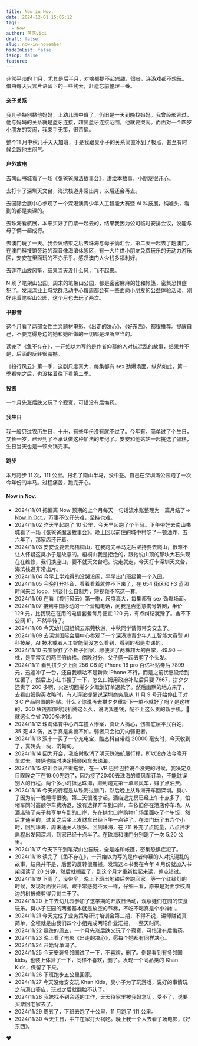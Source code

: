 ```yaml
---
title: Now in Nov.
date: 2024-12-01 15:05:12
tags:
  - Now
author: 落落vici
draft: false
slug: now-in-november
hideInList: false
isTop: false
feature:
---
```

非常平淡的 11月，尤其是后半月，对啥都提不起兴趣，很丧，连游戏都不想玩。借由每天只言片语留下的一些线索，赶遗忘前整理一番。

#### 亲子关系
我儿子特别黏他妈妈，上幼儿园中班了，仍旧是一天到晚找妈妈。我曾经形容过，他与妈妈的关系就是蓝牙连接，超出蓝牙连接范围，他就要哭闹。而面对一个四岁小朋友的哭闹，我束手无策，很苦恼。

整个11 月中秋几乎天天加班，于是我跟臭小子的关系简直冰到了极点，甚至有时候会跟他生闷气。

#### 户外放电
去南山书城看了一场《张爸爸魔法故事会》，讲绘本故事，小朋友很开心。

去打卡了深圳天文台，海滨栈道非常出片，以后还会再去。

去国际会展中心参观了一个深港澳青少年人工智能大赛暨 AI 科技展，纯噱头，看到的都是卖课的。

去珠海看航展，本来买好了门票一起去的，结果我因为公司临时安排会议，没能与母子俩一起成行。

去澳门玩了一天。我会议结束之后去珠海与母子俩汇合，第二天一起去了趟澳门。在澳门科技馆旁边的观音像海滨休憩区，有一大片供小朋友免费玩乐的无动力游乐区，安安在里面玩的不亦乐乎。感叹澳门人少钱多福利好。

去莲花山放风筝，结果当天没什么风，飞不起来。

N 刷了笔架山公园。周末的笔架山公园，都是密密麻麻的娃和帐篷，密集恐惧症犯了。发现深业上城党群活动中心每周都会有一些面向小朋友的公益体验活动，刚好连着笔架山公园，这个月也去玩了两次。

#### 书影音
这个月看了两部女性主义题材电影，《出走的决心》、《好东西》，都很推荐。提醒自己，不要觉得身边的她和她所做的一切都是理所应当的。

读完了《鱼不存在》，一开始以为写的是作者仰慕的人对抗混乱的故事，结果并不是，后面的反转很震撼。

《投行风云》第一季，这剧尺度真大，每集都有 sex 劲爆场面。纵然如此，第一季看完之后，也没接着往下看第二季。

#### 投资
一个月先涨后跌又玩了个寂寞，可惜没有后悔药。

#### 我生日
我一般只过农历生日，十卅，有些年份没有就不过了。今年有，简单过了个生日，又长一岁，已经到了不承认做这种加法的年纪了。安安和他姑姑一起挑选了蛋糕，生日当天也是一顿火锅完事。

#### 跑步
本月跑步 11 次，111 公里。报名了南山半马，没中签。自己在深圳湾公园跑了一次今年份的半马。过程痛苦，跑完开心。

#### Now in Nov.
- 2024/11/01 把偏离 Now 预期的上个月每天一句话流水账整理为一篇月结了→ [Now in Oct.](https://hux.ink/posts/now-in-october/)，万事不仅开头难，坚持也难。
- 2024/11/02 昨天早起跑了 10 公里，今天早起跑了个半马。下午带娃去南山书城看了一场《张爸爸魔法故事会》。晚上回以前住的城中村吃了一顿油炸，五六年了，那家店还开着。
- 2024/11/03 安安说要去爬梧桐山，在我跑完半马之后坚持要去爬山，很难不让人怀疑这臭小子是故意的。梧桐山我是拒绝的，跟他说山顶的那块大石头现在在维修，我们换座山，要不就天文台吧。说走就走，今天打卡深圳天文台，海滨栈道非常出片。
- 2024/11/04 今早上学难得的没哭没闹，早早出门班级第一个入园。
- 2024/11/05 今晚打开抖音，看着看着就停不下来了，在 654 街区和 F3 蓝团时间来回 loop。别谈什么自制力，短视频不吃这一套。
- 2024/11/06 在看《投行风云》第一季，尺度真大，每集都有 sex 劲爆场面。
- 2024/11/07 接到中国移动的一个营销电话，问我是否愿意携号转网，半价 129 元，比我现在在用的电信套餐每月便宜 120 元，有点纠结犹豫了。舍不下公网 IP，不然早转了。
- 2024/11/08 今天幼儿园组织去东莞秋游，中秋同学请假带安安去了。
- 2024/11/09 去深圳国际会展中心参观了一个深港澳青少年人工智能大赛暨 AI 科技展，AI 技术或者人工智能倒没怎么看到，看到的都是卖课的。
- 2024/11/10 去宜家扛了个柜子回家，顺便买了两株超大的白掌，49.90 一株，是平常买的两三倍价格。傍晚时分，父子俩一起去剪了个头发。
- 2024/11/11 看到拼夕夕上面 256 GB 的 iPhone 16 pro 百亿补贴券后 7899 元，迅速冲了一台，还自我嘀咕不是新款 iPhone 不行，而是之前优惠没给到位罢了。然后上小红书搜了一下，怎么山姆用政府补贴后只要 7667，拼夕夕还贵了 200 多啊，火速切回拼夕夕取消订单退款了。然后幽默的地方来了，去看山姆购买攻略时，有人评论提醒说深圳商务局从 11 月 9 号开始停止了对 3 C 产品购置的补贴。什么？你说再去拼夕夕重新下一单不就好了吗？是这样的，200 块钱都值得我折腾这么久，说明我差钱，配不上这么贵的新手机。🤭就这么立省 7000多块钱。
- 2024/11/12 珠海体育中心汽车撞人惨案，真让人痛心，伤害底层平民百姓，35 死 43 伤，凶手真是禽兽不如。弱者只会抽刀向弱更者。
- 2024/11/13 双十一买了一个充电宝，酷态科自带线 20000 毫安时，今天收到了，真砖头一块，沉甸甸。
- 2024/11/14 因为开会，我临时取消了明天珠海航展行程，所以没办法今晚开车过去。娘俩也临时决定搭顺风车去珠海。
- 2024/11/15 培训会议严重拖堂，在一 VP 巴拉巴拉说个没完的时候，我决定众目睽睽之下在19:00先跑了，因为接了20:00去珠海的顺风车订单，不能耽误别人的行程。两个多小时抵达珠海，顺利跑完第一单顺风车，赚了点油费。
- 2024/11/16 今天的行程是从珠海过澳门，然后晚上从珠海开车回深圳。臭小子因为前一晚睡得很晚，第二天很晚才起。酒店退完房已经上午十点多了，怕堵车同时高额停车费劝退，没有选择开车到口岸，车依旧停在酒店停车场。从酒店骑了亲子共享单车到的口岸，先在拱北口岸购物广场里面吃了个午饭，然后才通关的，过关之后坐上发财车已经下午一点钟了。在澳门玩了五六个小时，回到珠海，周末通关人很多。回到珠海，在 711 补充了点能量，八点钟才启程出发回深圳，到家已经十点半了。在珠海和澳门分别跑了一次 5.20 公里。
- 2024/11/17 今天下午到笔架山公园玩，全是娃和帐篷，密集恐惧症犯了。
- 2024/11/18 读完了《鱼不存在》，一开始以为写的是作者仰慕的人对抗混乱的故事，结果并不是，后面的反转很震撼。发现这本书我在今年 4 月份就加入书架阅读了 20 分钟，然后就搁置了，到这个月才重新捡起来读，差点错过。
- 2024/11/19 下雨了，没带伞，晚上下班出地铁后奔跑回家。等一个红绿灯的时候，发现对面很开阔，跟平常感觉不太一样，仔细一看，原来是对面学校周边的树被修剪得只剩主干了。
- 2024/11/20 上午去幼儿园参加了这学期的开放日活动，观察娃们在园的饮食玩乐。臭小子在园的两餐基本就是放空的节奏，不吃不喝真是个小神仙。
- 2024/11/21 今天完成了业务策略研讨培训会第二期，不得不说，讲师赚钱真简单，全程就是由我们四个小组完成两轮作业汇报，一整天时间。
- 2024/11/22 暴跌的周五，一个月先涨后跌又玩了个寂寞，可惜没有后悔药。
- 2024/11/23 晚上看了电影《出走的决心》，愿每个她都有同样决心。
- 2024/11/24 开始背单词了。 
- 2024/11/25 今天安装多邻国试了一下，不喜欢，删了。倒是看到有多邻国 kids，也装上体验了一下，同样不喜欢，删了。发现一个同品类的 Khan Kids，保留了下来。
- 2024/11/26 下班跑步五公里回家。 
- 2024/11/27 今天没给安安玩 Khan Kids，臭小子为了玩游戏，说好的事情玩之前满口答应，玩过之后就翻脸不认了。 
- 2024/11/28 我妹找不到合适的工作，天天待家里被我妈念叨，受不了，说要买票回老家去了。 
- 2024/11/29 周五了，下班去跑了十公里，11 月跑了 111 公里。
- 2024/11/30 今天生日，中午在家打火锅吃。晚上我一个人去看了场电影，《好东西》。

❤